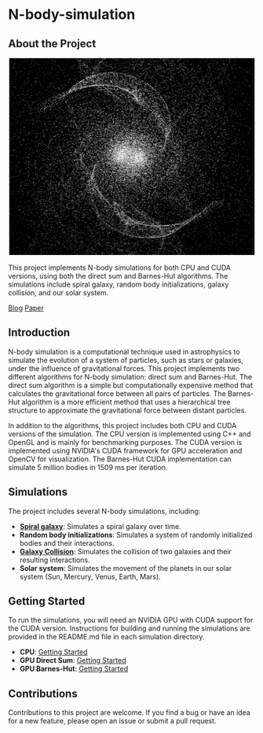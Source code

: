 # N-body-simulation

## About the Project

<p align="center"> 
    <a href="https://youtu.be/Krb5nEYRVaM"><img src="images/galaxy_collision.png"  width="500" height="400"></a>
</p>

This project implements N-body simulations for both CPU and CUDA versions, using both the direct sum and Barnes-Hut algorithms. The simulations include spiral galaxy, random body initializations, galaxy collision, and our solar system.

[Blog](https://medium.com/@hsinhungw/optimizing-n-body-simulation-with-barnes-hut-algorithm-and-cuda-c76e78228c28)
[Paper](https://hsin-hung.github.io/N-body-simulation/report.pdf)

## Introduction

N-body simulation is a computational technique used in astrophysics to simulate the evolution of a system of particles, such as stars or galaxies, under the influence of gravitational forces. This project implements two different algorithms for N-body simulation: direct sum and Barnes-Hut. The direct sum algorithm is a simple but computationally expensive method that calculates the gravitational force between all pairs of particles. The Barnes-Hut algorithm is a more efficient method that uses a hierarchical tree structure to approximate the gravitational force between distant particles.

In addition to the algorithms, this project includes both CPU and CUDA versions of the simulation. The CPU version is implemented using C++ and OpenGL and is mainly for benchmarking purposes. The CUDA version is implemented using NVIDIA's CUDA framework for GPU acceleration and OpenCV for visualization. The Barnes-Hut CUDA implementation can simulate 5 million bodies in 1509 ms per iteration.

## Simulations

The project includes several N-body simulations, including:

* **[Spiral galaxy](https://youtu.be/Sap3lGzhlzE)**: Simulates a spiral galaxy over time.
* **Random body initializations**: Simulates a system of randomly initialized bodies and their interactions.
* **[Galaxy Collision](https://youtu.be/Krb5nEYRVaM)**: Simulates the collision of two galaxies and their resulting interactions.
* **Solar system**: Simulates the movement of the planets in our solar system (Sun, Mercury, Venus, Earth, Mars).

## Getting Started

To run the simulations, you will need an NVIDIA GPU with CUDA support for the CUDA version. Instructions for building and running the simulations are provided in the README.md file in each simulation directory.

* **CPU**: [Getting Started](https://github.com/Hsin-Hung/N-body-simulation/tree/main/src/cpu)
* **GPU Direct Sum**: [Getting Started](https://github.com/Hsin-Hung/N-body-simulation/tree/main/src/gpu/DS)
* **GPU Barnes-Hut**: [Getting Started](https://github.com/Hsin-Hung/N-body-simulation/tree/main/src/gpu/BH)

## Contributions

Contributions to this project are welcome. If you find a bug or have an idea for a new feature, please open an issue or submit a pull request.



